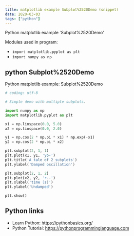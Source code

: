 ```yaml
---
title: matplotlib example Subplot%2520Demo (snippet)
date: 2020-03-03
tags: ["python"]
---
```

Python matplotlib example 'Subplot%2520Demo'


Modules used in program: 
* `import matplotlib.pyplot as plt`
* `import numpy as np`

## python Subplot%2520Demo

Python matplotlib example: Subplot%2520Demo

```python
# coding: utf-8

# Simple demo with multiple subplots.

import numpy as np
import matplotlib.pyplot as plt

x1 = np.linspace(0.0, 5.0)
x2 = np.linspace(0.0, 2.0)

y1 = np.cos(2 * np.pi * x1) * np.exp(-x1)
y2 = np.cos(2 * np.pi * x2)

plt.subplot(2, 1, 1)
plt.plot(x1, y1, 'yo-')
plt.title('A tale of 2 subplots')
plt.ylabel('Damped oscillation')

plt.subplot(2, 1, 2)
plt.plot(x2, y2, 'r.-')
plt.xlabel('time (s)')
plt.ylabel('Undamped')

plt.show()

```

## Python links

- Learn Python: https://pythonbasics.org/
- Python Tutorial: https://pythonprogramminglanguage.com
